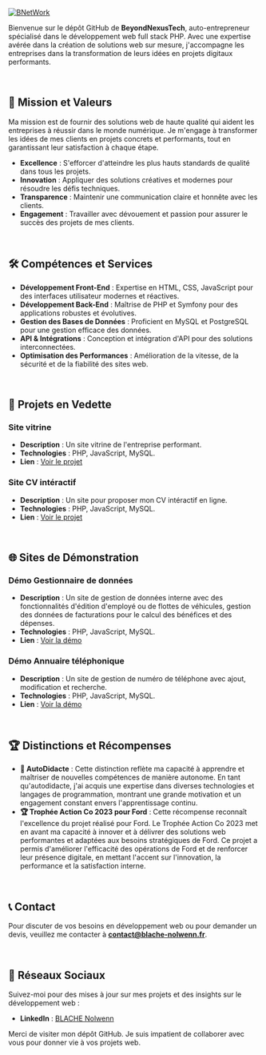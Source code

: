 [![BNetWork](https://www.blache-nolwenn.fr/public/image/logo/blache/logo-full.webp)](https://www.blache-nolwenn.fr)


Bienvenue sur le dépôt GitHub de **BeyondNexusTech**, auto-entrepreneur spécialisé dans le développement web full stack PHP.
Avec une expertise avérée dans la création de solutions web sur mesure, j'accompagne les entreprises dans la transformation de leurs idées en projets digitaux performants.

<br>

## 🎯 Mission et Valeurs

Ma mission est de fournir des solutions web de haute qualité qui aident les entreprises à réussir dans le monde numérique. Je m'engage à transformer les idées de mes clients en projets concrets et performants, tout en garantissant leur satisfaction à chaque étape.

- **Excellence** : S'efforcer d'atteindre les plus hauts standards de qualité dans tous les projets.
- **Innovation** : Appliquer des solutions créatives et modernes pour résoudre les défis techniques.
- **Transparence** : Maintenir une communication claire et honnête avec les clients.
- **Engagement** : Travailler avec dévouement et passion pour assurer le succès des projets de mes clients.

<br>

## 🛠️ Compétences et Services

- **Développement Front-End** : Expertise en HTML, CSS, JavaScript pour des interfaces utilisateur modernes et réactives.
- **Développement Back-End** : Maîtrise de PHP et Symfony pour des applications robustes et évolutives.
- **Gestion des Bases de Données** : Proficient en MySQL et PostgreSQL pour une gestion efficace des données.
- **API & Intégrations** : Conception et intégration d'API pour des solutions interconnectées.
- **Optimisation des Performances** : Amélioration de la vitesse, de la sécurité et de la fiabilité des sites web.

<br>

## 🌟 **Projets en Vedette**

### Site vitrine
- **Description** : Un site vitrine de l'entreprise performant.
- **Technologies** : PHP, JavaScript, MySQL.
- **Lien** : [Voir le projet](https://www.blache-nolwenn.fr)

### Site CV intéractif
- **Description** : Un site pour proposer mon CV intéractif en ligne.
- **Technologies** : PHP, JavaScript, MySQL.
- **Lien** : [Voir le projet](https://www.cv.blache-nolwenn.fr)

<br>

## 🌐 **Sites de Démonstration**

### Démo Gestionnaire de données
- **Description** : Un site de gestion de données interne avec des fonctionnalités d'édition d'employé ou de flottes de véhicules, gestion des données de facturations pour le calcul des bénéfices et des dépenses.
- **Technologies** : PHP, JavaScript, MySQL.
- **Lien** : [Voir la démo](https://www.demo.data-manager.blache-nolwenn.fr)

### Démo Annuaire téléphonique
- **Description** : Un site de gestion de numéro de téléphone avec ajout, modification et recherche.
- **Technologies** : PHP, JavaScript, MySQL.
- **Lien** : [Voir la démo](https://demo.phone-book.blache-nolwenn.fr)

<br>

## 🏆 Distinctions et Récompenses

- **📃 AutoDidacte** : Cette distinction reflète ma capacité à apprendre et maîtriser de nouvelles compétences de manière autonome.
En tant qu'autodidacte, j'ai acquis une expertise dans diverses technologies et langages de programmation, montrant une grande motivation et un engagement constant envers l'apprentissage continu.
- **🏆 Trophée Action Co 2023 pour Ford** : Cette récompense reconnaît l'excellence du projet réalisé pour Ford. Le Trophée Action Co 2023 met en avant ma capacité à innover et à délivrer des solutions web performantes et adaptées aux besoins stratégiques de Ford.
Ce projet a permis d'améliorer l'efficacité des opérations de Ford et de renforcer leur présence digitale, en mettant l'accent sur l'innovation, la performance et la satisfaction interne.
 
<br>

## 📞 Contact

Pour discuter de vos besoins en développement web ou pour demander un devis, veuillez me contacter à **[contact@blache-nolwenn.fr](mailto:contact@blache-nolwenn.fr)**.

<br>

## 🔗 Réseaux Sociaux

Suivez-moi pour des mises à jour sur mes projets et des insights sur le développement web :

- **LinkedIn** : [BLACHE Nolwenn](www.linkedin.com/in/bn-web)

Merci de visiter mon dépôt GitHub. Je suis impatient de collaborer avec vous pour donner vie à vos projets web.
